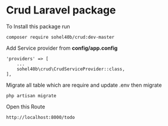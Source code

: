 # Crud Laravel package

To Install this package run 

    composer require sohel40b/crud:dev-master

Add Service provider from <b>config/app.config</b>

    'providers' => [
        ...
        sohel40b\crud\CrudServiceProvider::class,
    ],

Migrate all table which are require and update .env then migrate

    php artisan migrate
    
Open this Route

    http://localhost:8000/todo
